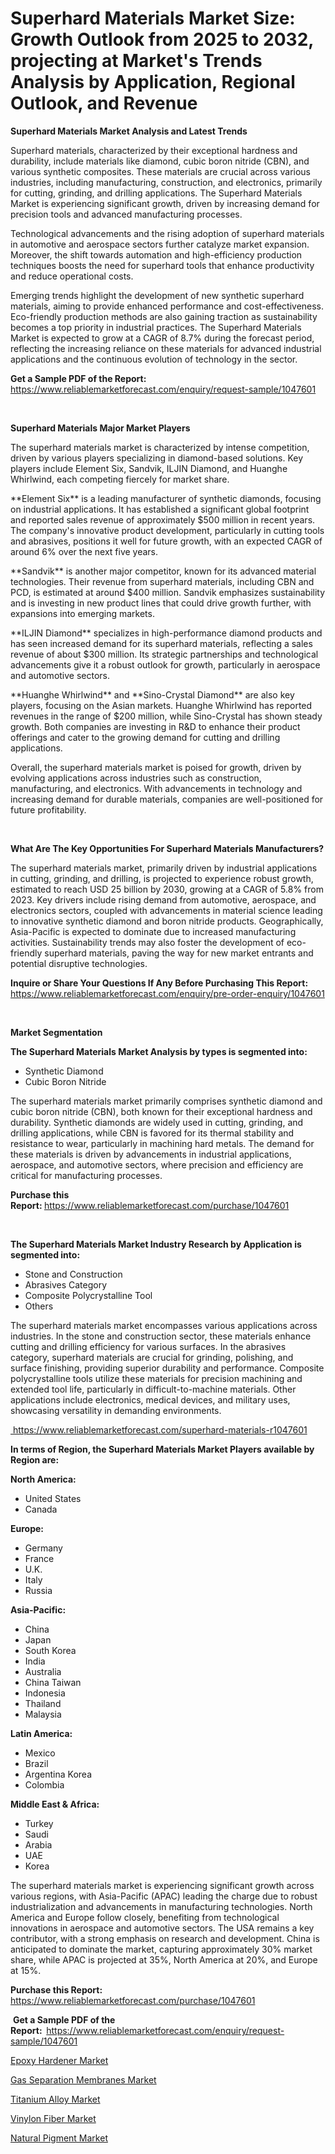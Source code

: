 <p><h1>Superhard Materials Market Size: Growth Outlook from 2025 to 2032, projecting at Market's Trends Analysis by Application, Regional Outlook, and Revenue</h1></p><p><strong>Superhard Materials Market Analysis and Latest Trends</strong></p>
<p><p>Superhard materials, characterized by their exceptional hardness and durability, include materials like diamond, cubic boron nitride (CBN), and various synthetic composites. These materials are crucial across various industries, including manufacturing, construction, and electronics, primarily for cutting, grinding, and drilling applications. The Superhard Materials Market is experiencing significant growth, driven by increasing demand for precision tools and advanced manufacturing processes. </p><p>Technological advancements and the rising adoption of superhard materials in automotive and aerospace sectors further catalyze market expansion. Moreover, the shift towards automation and high-efficiency production techniques boosts the need for superhard tools that enhance productivity and reduce operational costs. </p><p>Emerging trends highlight the development of new synthetic superhard materials, aiming to provide enhanced performance and cost-effectiveness. Eco-friendly production methods are also gaining traction as sustainability becomes a top priority in industrial practices. The Superhard Materials Market is expected to grow at a CAGR of 8.7% during the forecast period, reflecting the increasing reliance on these materials for advanced industrial applications and the continuous evolution of technology in the sector.</p></p>
<p><strong>Get a Sample PDF of the Report:&nbsp;</strong> <a href="https://www.reliablemarketforecast.com/enquiry/request-sample/1047601?utm_campaign=1167&utm_medium=2&utm_source=Github&utm_content=ia&utm_term=31032025&utm_id=superhard-materials">https://www.reliablemarketforecast.com/enquiry/request-sample/1047601</a></p>
<p>&nbsp;</p>
<p><strong>Superhard Materials Major Market Players</strong></p>
<p><p>The superhard materials market is characterized by intense competition, driven by various players specializing in diamond-based solutions. Key players include Element Six, Sandvik, ILJIN Diamond, and Huanghe Whirlwind, each competing fiercely for market share.</p><p>**Element Six** is a leading manufacturer of synthetic diamonds, focusing on industrial applications. It has established a significant global footprint and reported sales revenue of approximately $500 million in recent years. The company's innovative product development, particularly in cutting tools and abrasives, positions it well for future growth, with an expected CAGR of around 6% over the next five years.</p><p>**Sandvik** is another major competitor, known for its advanced material technologies. Their revenue from superhard materials, including CBN and PCD, is estimated at around $400 million. Sandvik emphasizes sustainability and is investing in new product lines that could drive growth further, with expansions into emerging markets.</p><p>**ILJIN Diamond** specializes in high-performance diamond products and has seen increased demand for its superhard materials, reflecting a sales revenue of about $300 million. Its strategic partnerships and technological advancements give it a robust outlook for growth, particularly in aerospace and automotive sectors.</p><p>**Huanghe Whirlwind** and **Sino-Crystal Diamond** are also key players, focusing on the Asian markets. Huanghe Whirlwind has reported revenues in the range of $200 million, while Sino-Crystal has shown steady growth. Both companies are investing in R&D to enhance their product offerings and cater to the growing demand for cutting and drilling applications.</p><p>Overall, the superhard materials market is poised for growth, driven by evolving applications across industries such as construction, manufacturing, and electronics. With advancements in technology and increasing demand for durable materials, companies are well-positioned for future profitability.</p></p>
<p>&nbsp;</p>
<p><strong>What Are The Key Opportunities For Superhard Materials Manufacturers?</strong></p>
<p><p>The superhard materials market, primarily driven by industrial applications in cutting, grinding, and drilling, is projected to experience robust growth, estimated to reach USD 25 billion by 2030, growing at a CAGR of 5.8% from 2023. Key drivers include rising demand from automotive, aerospace, and electronics sectors, coupled with advancements in material science leading to innovative synthetic diamond and boron nitride products. Geographically, Asia-Pacific is expected to dominate due to increased manufacturing activities. Sustainability trends may also foster the development of eco-friendly superhard materials, paving the way for new market entrants and potential disruptive technologies.</p></p>
<p><strong>Inquire or Share Your Questions If Any Before Purchasing This Report:</strong> <a href="https://www.reliablemarketforecast.com/enquiry/pre-order-enquiry/1047601?utm_campaign=1167&utm_medium=2&utm_source=Github&utm_content=ia&utm_term=31032025&utm_id=superhard-materials">https://www.reliablemarketforecast.com/enquiry/pre-order-enquiry/1047601</a></p>
<p>&nbsp;</p>
<p><strong>Market Segmentation</strong></p>
<p><strong>The Superhard Materials Market Analysis by types is segmented into:</strong></p>
<p><ul><li>Synthetic Diamond</li><li>Cubic Boron Nitride</li></ul></p>
<p><p>The superhard materials market primarily comprises synthetic diamond and cubic boron nitride (CBN), both known for their exceptional hardness and durability. Synthetic diamonds are widely used in cutting, grinding, and drilling applications, while CBN is favored for its thermal stability and resistance to wear, particularly in machining hard metals. The demand for these materials is driven by advancements in industrial applications, aerospace, and automotive sectors, where precision and efficiency are critical for manufacturing processes.</p></p>
<p><strong>Purchase this Report:&nbsp;</strong><a href="https://www.reliablemarketforecast.com/purchase/1047601?utm_campaign=1167&utm_medium=2&utm_source=Github&utm_content=ia&utm_term=31032025&utm_id=superhard-materials">https://www.reliablemarketforecast.com/purchase/1047601</a></p>
<p>&nbsp;</p>
<p><strong>The Superhard Materials Market Industry Research by Application is segmented into:</strong></p>
<p><ul><li>Stone and Construction</li><li>Abrasives Category</li><li>Composite Polycrystalline Tool</li><li>Others</li></ul></p>
<p><p>The superhard materials market encompasses various applications across industries. In the stone and construction sector, these materials enhance cutting and drilling efficiency for various surfaces. In the abrasives category, superhard materials are crucial for grinding, polishing, and surface finishing, providing superior durability and performance. Composite polycrystalline tools utilize these materials for precision machining and extended tool life, particularly in difficult-to-machine materials. Other applications include electronics, medical devices, and military uses, showcasing versatility in demanding environments.</p></p>
<p><a href="https://www.reliablemarketforecast.com/superhard-materials-r1047601?utm_campaign=1167&utm_medium=2&utm_source=Github&utm_content=ia&utm_term=31032025&utm_id=superhard-materials">&nbsp;https://www.reliablemarketforecast.com/superhard-materials-r1047601</a></p>
<p><strong>In terms of Region, the Superhard Materials Market Players available by Region are:</strong></p>
<p>
    <p> <strong> North America: </strong>
        <ul>
            <li>United States</li>
            <li>Canada</li>
        </ul>
        </p> 
    <p> <strong> Europe: </strong>
        <ul>
            <li>Germany</li>
            <li>France</li>
            <li>U.K.</li>
            <li>Italy</li>
            <li>Russia</li>
        </ul>
        </p> 
    <p> <strong> Asia-Pacific: </strong>
        <ul>
            <li>China</li>
            <li>Japan</li>
            <li>South Korea</li>
            <li>India</li>
            <li>Australia</li>
            <li>China Taiwan</li>
            <li>Indonesia</li>
            <li>Thailand</li>
            <li>Malaysia</li>
        </ul>
        </p> 
    <p> <strong> Latin America: </strong>
        <ul>
            <li>Mexico</li>
            <li>Brazil</li>
            <li>Argentina Korea</li>
            <li>Colombia</li>
        </ul>
        </p> 
    <p> <strong> Middle East & Africa: </strong>
        <ul>
            <li>Turkey</li>
            <li>Saudi</li>
            <li>Arabia</li>
            <li>UAE</li>
            <li>Korea</li>
        </ul>
    </p>
    </p>
<p><p>The superhard materials market is experiencing significant growth across various regions, with Asia-Pacific (APAC) leading the charge due to robust industrialization and advancements in manufacturing technologies. North America and Europe follow closely, benefiting from technological innovations in aerospace and automotive sectors. The USA remains a key contributor, with a strong emphasis on research and development. China is anticipated to dominate the market, capturing approximately 30% market share, while APAC is projected at 35%, North America at 20%, and Europe at 15%.</p></p>
<p><strong>Purchase this Report: </strong><a href="https://www.reliablemarketforecast.com/purchase/1047601?utm_campaign=1167&utm_medium=2&utm_source=Github&utm_content=ia&utm_term=31032025&utm_id=superhard-materials">https://www.reliablemarketforecast.com/purchase/1047601</a></p>
<p>&nbsp;<strong>Get a Sample PDF of the Report:&nbsp;&nbsp;</strong><a href="https://www.reliablemarketforecast.com/enquiry/request-sample/1047601?utm_campaign=1167&utm_medium=2&utm_source=Github&utm_content=ia&utm_term=31032025&utm_id=superhard-materials">https://www.reliablemarketforecast.com/enquiry/request-sample/1047601</a></p>
<p><strong></strong></p>
<p><p><a href="https://github.com/failarustic/Market-Research-Report-List-1/blob/main/epoxy-hardener-market.md?utm_campaign=1167&utm_medium=2&utm_source=Github&utm_content=ia&utm_term=31032025&utm_id=superhard-materials">Epoxy Hardener Market</a></p><p><a href="https://github.com/mukaithaisia/Market-Research-Report-List-1/blob/main/gas-separation-membranes-market.md?utm_campaign=1167&utm_medium=2&utm_source=Github&utm_content=ia&utm_term=31032025&utm_id=superhard-materials">Gas Separation Membranes Market</a></p><p><a href="https://github.com/claracpegios/Market-Research-Report-List-1/blob/main/titanium-alloy-market.md?utm_campaign=1167&utm_medium=2&utm_source=Github&utm_content=ia&utm_term=31032025&utm_id=superhard-materials">Titanium Alloy Market</a></p><p><a href="https://github.com/hiwanatalak/Market-Research-Report-List-1/blob/main/vinylon-fiber-market.md?utm_campaign=1167&utm_medium=2&utm_source=Github&utm_content=ia&utm_term=31032025&utm_id=superhard-materials">Vinylon Fiber Market</a></p><p><a href="https://github.com/damjiederyd/Market-Research-Report-List-1/blob/main/natural-pigment-market.md?utm_campaign=1167&utm_medium=2&utm_source=Github&utm_content=ia&utm_term=31032025&utm_id=superhard-materials">Natural Pigment Market</a></p></p>